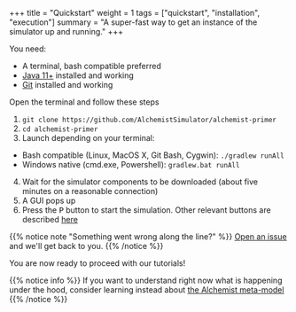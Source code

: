 +++
title = "Quickstart"
weight = 1
tags = ["quickstart", "installation", "execution"]
summary = "A super-fast way to get an instance of the simulator up and running."
+++

You need:
* A terminal, bash compatible preferred
* [Java 11+](https://adoptium.net/) installed and working
* [Git](https://git-scm.com/) installed and working

Open the terminal and follow these steps
1. `git clone https://github.com/AlchemistSimulator/alchemist-primer `
2. `cd alchemist-primer`
3. Launch depending on your terminal:
* Bash compatible (Linux, MacOS X, Git Bash, Cygwin): `./gradlew runAll`
* Windows native (cmd.exe, Powershell): `gradlew.bat runAll`
4. Wait for the simulator components to be downloaded (about five minutes on a reasonable connection)
5. A GUI pops up
6. Press the <kbd>P</kbd> button to start the simulation. Other relevant buttons are described [here](/reference/default-ui)

{{% notice note "Something went wrong along the line?" %}}
[Open an issue](https://github.com/AlchemistSimulator/Alchemist/issues/new/choose) and we'll get back to you.
{{% /notice %}}

You are now  ready to proceed with our tutorials!

{{% notice info %}}
If you want to understand right now what is happening under the hood,
consider learning instead about [the Alchemist meta-model](/explanation/metamodel/)
{{% /notice %}}
